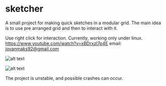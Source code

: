 # sketcher

A small project for making quick sketches in a modular grid. The main idea is to use pre arranged grid and then to interact
with it.

Use right click for interaction. 
Currently, working only under linux.
https://www.youtube.com/watch?v=xBDrxzI7p4E
email: jovanmaks92@gmail.com

![alt text](https://i.imgur.com/7az58eb.png)

![alt text](https://imgur.com/GsixMJY.png)



The project is unstable, and possible crashes can occur. 
